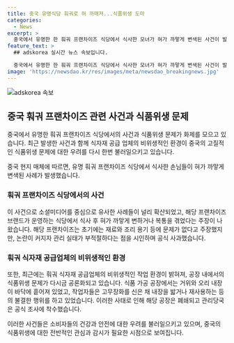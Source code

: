 ```yaml
---
title: 중국 유명식당 훠궈로 혀 까매져...식품위생 도마
categories:
  - News
excerpt: >
  중국에서 유명한 한 훠궈 프랜차이즈 식당에서 식사한 모녀가 혀가 까맣게 변색된 사건이 발생했습니다. 이후 유사한 사례가 더 등장하며 논란이 증폭되었고, 해당 프랜차이즈는 재료와 조리 과정에 문제가 없다고 주장했으나, 후속 조사에서 쇠솥 관리 부적절로 인한 문제로 확인되어 공식 사과했습니다. 이에 앞서 훠궈 식자재 공급업체의 비위생적인 작업 환경이 논란이 된 바 있었고, 해당 공장은 폐쇄되고 안전관리가 진행 중입니다. 이러한 사건은 중국의 고질적인 식품위생 문제에 대한 우려를 증폭시키고 있습니다.
feature_text: >
  ## adskorea 실시간 뉴스 속보입니다.

  중국에서 유명한 한 훠궈 프랜차이즈 식당에서 식사한 모녀가 혀가 까맣게 변색된 사건이 발생했습니다. 이후 유사한 사례가 더 등장하며 논란이 증폭되었고, 해당 프랜차이즈는 재료와 조리 과정에 문제가 없다고 주장했으나, 후속 조사에서 쇠솥 관리 부적절로 인한 문제로 확인되어 공식 사과했습니다. 이에 앞서 훠궈 식자재 공급업체의 비위생적인 작업 환경이 논란이 된 바 있었고, 해당 공장은 폐쇄되고 안전관리가 진행 중입니다. 이러한 사건은 중국의 고질적인 식품위생 문제에 대한 우려를 증폭시키고 있습니다.
image: 'https://newsdao.kr/res/images/meta/newsdao_breakingnews.jpg'
---
```


<p><img src="https://newsdao.kr/res/images/meta/newsdao_breakingnews.jpg" alt="adskorea 속보" /></p>

<h2 data-ke-size="size26">중국 훠궈 프랜차이즈 관련 사건과 식품위생 문제</h2>

<p>중국에서 유명한 훠궈 프랜차이즈 식당에서의 사건과 식품위생 문제가 화제를 모으고 있습니다. 최근 발생한 사건과 함께 식자재 공급 업체의 비위생적인 환경이 중국의 고질적인 식품위생 문제에 대한 우려를 다시 한번 불러일으키고 있습니다.</p>

<p data-ke-size="size16">중국 현지 매체에 따르면, 유명 훠궈 프랜차이즈 식당에서 식사한 손님들이 혀가 까맣게 변색된 사례가 발생했습니다.</p>

<h3>훠궈 프랜차이즈 식당에서의 사건</h3>

<p>이 사건으로 소셜미디어를 중심으로 유사한 사례들이 널리 확산되었고, 해당 프랜차이즈 브랜드가 운영하는 식당에서 식사 후 혀가 까맣게 변하거나 복통을 겪었다는 주장이 나왔습니다. 해당 프랜차이즈는 초기에는 재료와 조리 용기 등에 문제가 없다고 주장했지만, 논란이 커지자 관리 실태가 부적절하다는 점을 시인하며 공식 사과했습니다.</p>

<h3>훠궈 식자재 공급업체의 비위생적인 환경</h3>

<p>또한, 최근에는 훠궈 식자재 공급업체의 비위생적인 작업 환경이 밝혀져, 공장 내에서의 식품위생 문제가 다시금 공론화되고 있습니다. 식품 가공 공장에서는 거위와 오리 내장이 바닥에 흩어져 있었고, 작업자들은 고무장화를 신은 채 내장을 밟거나 재사용하는 등의 불결한 행위를 하고 있었습니다. 이러한 사태로 인해 해당 공장은 폐쇄되고 관리당국은 공식 조사에 착수했습니다.</p>

<p>이러한 사건들은 소비자들의 건강과 안전에 대한 우려를 불러일으키고 있으며, 중국의 식품위생에 대한 전반적인 관심과 감시가 필요한 시점으로 보여집니다.</p>

